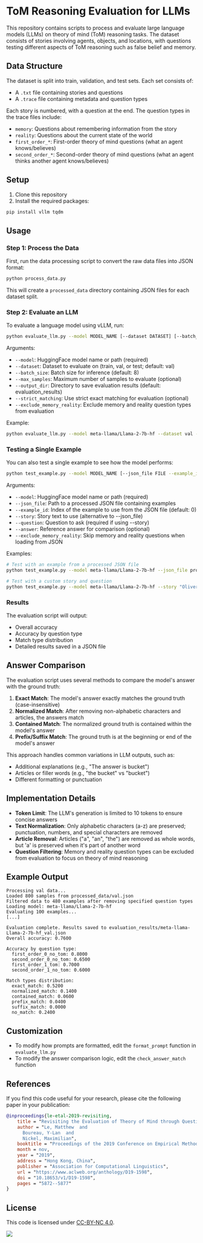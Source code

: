 # ToM Reasoning Evaluation for LLMs

This repository contains scripts to process and evaluate large language models (LLMs) on theory of mind (ToM) reasoning tasks. The dataset consists of stories involving agents, objects, and locations, with questions testing different aspects of ToM reasoning such as false belief and memory.

## Data Structure

The dataset is split into train, validation, and test sets. Each set consists of:
- A `.txt` file containing stories and questions
- A `.trace` file containing metadata and question types

Each story is numbered, with a question at the end. The question types in the trace files include:
- `memory`: Questions about remembering information from the story
- `reality`: Questions about the current state of the world
- `first_order_*`: First-order theory of mind questions (what an agent knows/believes)
- `second_order_*`: Second-order theory of mind questions (what an agent thinks another agent knows/believes)

## Setup

1. Clone this repository
2. Install the required packages:

```bash
pip install vllm tqdm
```

## Usage

### Step 1: Process the Data

First, run the data processing script to convert the raw data files into JSON format:

```bash
python process_data.py
```

This will create a `processed_data` directory containing JSON files for each dataset split.

### Step 2: Evaluate an LLM

To evaluate a language model using vLLM, run:

```bash
python evaluate_llm.py --model MODEL_NAME [--dataset DATASET] [--batch_size BATCH_SIZE] [--max_samples MAX_SAMPLES]
```

Arguments:
- `--model`: HuggingFace model name or path (required)
- `--dataset`: Dataset to evaluate on (train, val, or test; default: val)
- `--batch_size`: Batch size for inference (default: 8)
- `--max_samples`: Maximum number of samples to evaluate (optional)
- `--output_dir`: Directory to save evaluation results (default: evaluation_results)
- `--strict_matching`: Use strict exact matching for evaluation (optional)
- `--exclude_memory_reality`: Exclude memory and reality question types from evaluation

Example:
```bash
python evaluate_llm.py --model meta-llama/Llama-2-7b-hf --dataset val --batch_size 16 --max_samples 100 --exclude_memory_reality
```

### Testing a Single Example

You can also test a single example to see how the model performs:

```bash
python test_example.py --model MODEL_NAME [--json_file FILE --example_id ID | --story STORY --question QUESTION]
```

Arguments:
- `--model`: HuggingFace model name or path (required)
- `--json_file`: Path to a processed JSON file containing examples
- `--example_id`: Index of the example to use from the JSON file (default: 0)
- `--story`: Story text to use (alternative to --json_file)
- `--question`: Question to ask (required if using --story)
- `--answer`: Reference answer for comparison (optional)
- `--exclude_memory_reality`: Skip memory and reality questions when loading from JSON

Examples:
```bash
# Test with an example from a processed JSON file
python test_example.py --model meta-llama/Llama-2-7b-hf --json_file processed_data/val.json --example_id 5 --exclude_memory_reality

# Test with a custom story and question
python test_example.py --model meta-llama/Llama-2-7b-hf --story "Oliver entered the room. The apple is in the basket. Oliver moved the apple to the drawer." --question "Where is the apple now?" --answer "drawer"
```

### Results

The evaluation script will output:
- Overall accuracy
- Accuracy by question type
- Match type distribution
- Detailed results saved in a JSON file

## Answer Comparison

The evaluation script uses several methods to compare the model's answer with the ground truth:

1. **Exact Match**: The model's answer exactly matches the ground truth (case-insensitive)
2. **Normalized Match**: After removing non-alphabetic characters and articles, the answers match
3. **Contained Match**: The normalized ground truth is contained within the model's answer
4. **Prefix/Suffix Match**: The ground truth is at the beginning or end of the model's answer

This approach handles common variations in LLM outputs, such as:
- Additional explanations (e.g., "The answer is bucket")
- Articles or filler words (e.g., "the bucket" vs "bucket")
- Different formatting or punctuation

## Implementation Details

- **Token Limit**: The LLM's generation is limited to 10 tokens to ensure concise answers
- **Text Normalization**: Only alphabetic characters (a-z) are preserved; punctuation, numbers, and special characters are removed
- **Article Removal**: Articles ("a", "an", "the") are removed as whole words, but 'a' is preserved when it's part of another word
- **Question Filtering**: Memory and reality question types can be excluded from evaluation to focus on theory of mind reasoning

## Example Output

```
Processing val data...
Loaded 800 samples from processed_data/val.json
Filtered data to 480 examples after removing specified question types
Loading model: meta-llama/Llama-2-7b-hf
Evaluating 100 examples...
[...]

Evaluation complete. Results saved to evaluation_results/meta-llama-Llama-2-7b-hf_val.json
Overall accuracy: 0.7600

Accuracy by question type:
  first_order_0_no_tom: 0.8000
  second_order_0_no_tom: 0.6500
  first_order_1_tom: 0.7000
  second_order_1_no_tom: 0.6000

Match types distribution:
  exact_match: 0.5200
  normalized_match: 0.1400
  contained_match: 0.0600
  prefix_match: 0.0400
  suffix_match: 0.0000
  no_match: 0.2400
```

## Customization

- To modify how prompts are formatted, edit the `format_prompt` function in `evaluate_llm.py`
- To modify the answer comparison logic, edit the `check_answer_match` function

## References

If you find this code useful for your research, please cite the following paper in your publication:


```bibtex
@inproceedings{le-etal-2019-revisiting,
    title = "Revisiting the Evaluation of Theory of Mind through Question Answering",
    author = "Le, Matthew  and
      Boureau, Y-Lan  and
      Nickel, Maximilian",
    booktitle = "Proceedings of the 2019 Conference on Empirical Methods in Natural Language Processing and the 9th International Joint Conference on Natural Language Processing (EMNLP-IJCNLP)",
    month = nov,
    year = "2019",
    address = "Hong Kong, China",
    publisher = "Association for Computational Linguistics",
    url = "https://www.aclweb.org/anthology/D19-1598",
    doi = "10.18653/v1/D19-1598",
    pages = "5872--5877"
}
```

## License 

This code is licensed under [CC-BY-NC 4.0](https://creativecommons.org/licenses/by-nc/4.0/).

![](https://img.shields.io/badge/License-CC%20BY--NC%204.0-lightgrey.svg)